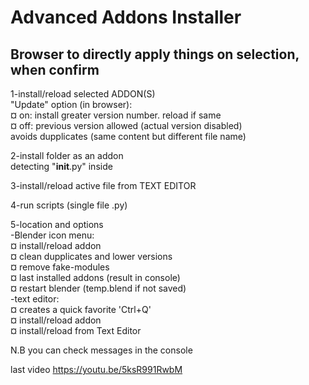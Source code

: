 # Advanced Addons Installer 

## Browser to directly apply things on selection, when confirm

1-install/reload selected ADDON(S)  
    "Update" option (in browser):  
        ¤ on: install greater version number. reload if same  
        ¤ off: previous version allowed (actual version disabled)  
    avoids dupplicates (same content but different file name)  
    
2-install folder as an addon  
    detecting  "__init__.py" inside  

3-install/reload active file from TEXT EDITOR  

4-run scripts (single file .py)  

5-location and options  
    -Blender icon menu:  
        ¤ install/reload addon  
        ¤ clean dupplicates and lower versions  
        ¤ remove fake-modules  
        ¤ last installed addons (result in console)  
        ¤ restart blender (temp.blend if not saved)  
    -text editor:  
        ¤ creates a quick favorite 'Ctrl+Q'   
        ¤ install/reload addon  
        ¤ install/reload from Text Editor  

N.B you can check messages in the console  

last video https://youtu.be/5ksR991RwbM  


